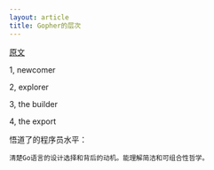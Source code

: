 ```yaml
---
layout: article
title: Gopher的层次
---
```


[原文](https://speakerdeck.com/campoy/gophercon-india-evolution-of-a-gopher)

1, newcomer

2, explorer

3, the builder

4, the export 


悟道了的程序员水平：

```
清楚Go语言的设计选择和背后的动机。能理解简洁和可组合性哲学。
```

